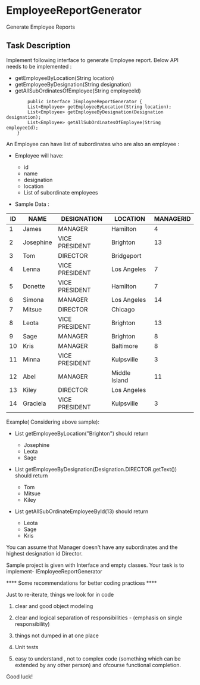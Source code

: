 # EmployeeReportGenerator
Generate Employee Reports

## Task Description

Implement following interface to generate Employee report. Below API needs to be implemented :
 * getEmployeeByLocation(String location)
 * getEmployeeByDesignation(String designation)
 * getAllSubOrdinatesOfEmployee(String employeeId)

```
        public interface IEmployeeReportGenerator {
   	    List<Employee> getEmployeeByLocation(String location);
   	    List<Employee> getEmployeeByDesignation(Designation designation);
   	    List<Employee> getAllSubOrdinatesOfEmployee(String employeeId);
   	}

```
	
An Employee can have list of subordinates who are also an employee :

- Employee will have:
	 - id
	 - name
	 - designation
	 - location
	 - List of subordinate employees
	 
	 
- Sample Data :

| ID | NAME	     |   DESIGNATION	 |   LOCATION	   | MANAGERID
|----|-----------|-------------------|-----------------|---------------
| 1	 | James	 |   MANAGER	     |   Hamilton	   |   4
| 2	 | Josephine |	 VICE PRESIDENT	 |   Brighton	   |   13
| 3	 | Tom	     |   DIRECTOR	     |   Bridgeport	   |	
| 4	 | Lenna	 |   VICE PRESIDENT	 |   Los Angeles   |   7
| 5	 | Donette	 |   VICE PRESIDENT	 |   Hamilton	   |   7
| 6	 | Simona	 |   MANAGER	     |   Los Angeles   |   14
| 7	 | Mitsue	 |   DIRECTOR	     |   Chicago	   |	
| 8	 | Leota	 |   VICE PRESIDENT	 |   Brighton	   |   13
| 9	 | Sage	     |   MANAGER	     |   Brighton	   |   8
| 10 | Kris	     |   MANAGER	     |   Baltimore	   |   8
| 11 | Minna	 |   VICE PRESIDENT	 |   Kulpsville	   |   3
| 12 | Abel	     |   MANAGER	     |   Middle Island |   11
| 13 | Kiley	 |   DIRECTOR	     |   Los Angeles   |		
| 14 | Graciela	 |   VICE PRESIDENT	 |   Kulpsville	   |   3	 


Example( Considering above sample): 

 * List<Employee> getEmployeeByLocation("Brighton") should return
 
   - Josephine
   - Leota
   - Sage
   
* List<Employee> getEmployeeByDesignation(Designation.DIRECTOR.getText()) should return 

   - Tom
   - Mitsue
   - Kiley  
   
* List<Employee> getAllSubOrdinateEmployeeById(13) should return

   - Leota
   - Sage
   - Kris

You can assume that Manager doesn't have any subordinates and the highest designation id Director.
	 
Sample project is given with Interface and empty classes. Your task is to implement- IEmployeeReportGenerator

**** Some recommendations for better coding practices ****

Just to re-iterate, things we look for in code

1. clear and good object modeling 

2. clear and logical separation of responsibilities - (emphasis on single responsibility)

3. things not dumped in at one place 

4. Unit tests

5. easy to understand , not to complex code (something which can be extended by any other person)
   and ofcourse functional completion. 
 
Good luck!
